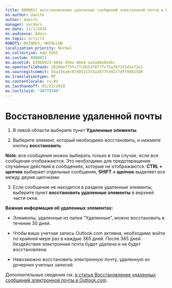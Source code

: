 ```yaml
---
title: 8000011 восстановление удаленных сообщений электронной почты в Outlook.com
ms.author: daeite
author: daeite
manager: serdars
ms.date: 11/1/2018
ms.audience: Admin
ms.topic: article
ROBOTS: NOINDEX, NOFOLLOW
localization_priority: Normal
ms.collection: Adm_O365
ms.custom: 8000011
ms.assetid: 650b8923-48de-494a-88e4-aa3a4be8e4bc
ms.openlocfilehash: 28266eff5fc77c855370f7fc75a7b7332d1e72e2
ms.sourcegitcommit: 03a156a9c9740521155a30775492c7dff0982588
ms.translationtype: MT
ms.contentlocale: ru-RU
ms.lasthandoff: 03/22/2019
ms.locfileid: "30773749"
---
```

# <a name="recover-deleted-email"></a>Восстановление удаленной почты

1. В левой области выберите пункт **Удаленные элементы**. 
    
2. Выберите элемент, который необходимо восстановить, и нажмите кнопку **восстановить**. 
  
 **Note**: все сообщения можно выбирать только в том случае, если все сообщения отображаются. Это необходимо для предотвращения случайных действий в сообщениях, которые не отображаются. **CTRL + щелчок** выбирает отдельные сообщения, **SHIFT + щелчок** выделяет все между двумя щелчками. 
    
3. Если сообщение не находится в разделе удаленные элементы, выберите пункт **восстановить удаленные элементы** в верхней части окна. 
    
 **Важная информация об удаленных элементах:**
  
- Элементы, удаленные из папки "Удаленные", можно восстановить в течение 30 дней.
    
- Чтобы ваша учетная запись Outlook.com активна, необходимо войти по крайней мере раз в каждые 365 дней. После 365 дней бездействия электронная почта будет удалена и не будет восстановлена.
    
- Невозможно восстановить электронную почту, удаленную из дочерних учетных записей.
    
Дополнительные сведения см. [в статье Восстановление удаленных сообщений электронной почты в Outlook.com](https://go.microsoft.com/fwlink/p/?linkid=873117).
  

